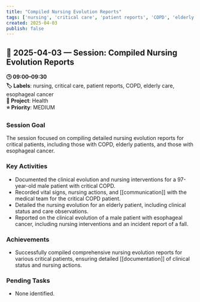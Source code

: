 ```yaml
---
title: "Compiled Nursing Evolution Reports"
tags: ['nursing', 'critical care', 'patient reports', 'COPD', 'elderly care', 'esophageal cancer']
created: 2025-04-03
publish: false
---
```


## 📅 2025-04-03 — Session: Compiled Nursing Evolution Reports

**🕒 09:00–09:30**  
**🏷️ Labels**: nursing, critical care, patient reports, COPD, elderly care, esophageal cancer  
**📂 Project**: Health  
**⭐ Priority**: MEDIUM  


### Session Goal
The session focused on compiling detailed nursing evolution reports for critical patients, including those with COPD, elderly patients, and those with esophageal cancer.

### Key Activities
- Documented the clinical evolution and nursing interventions for a 97-year-old male patient with critical COPD.
- Recorded vital signs, nursing actions, and [[communication]] with the medical team for the critical COPD patient.
- Detailed the nursing evolution for an elderly patient, including clinical status and care observations.
- Reported on the clinical evolution of a male patient with esophageal cancer, including nursing interventions and an incident report of a fall.

### Achievements
- Successfully compiled comprehensive nursing evolution reports for various critical patients, ensuring detailed [[documentation]] of clinical status and nursing actions.

### Pending Tasks
- None identified.
